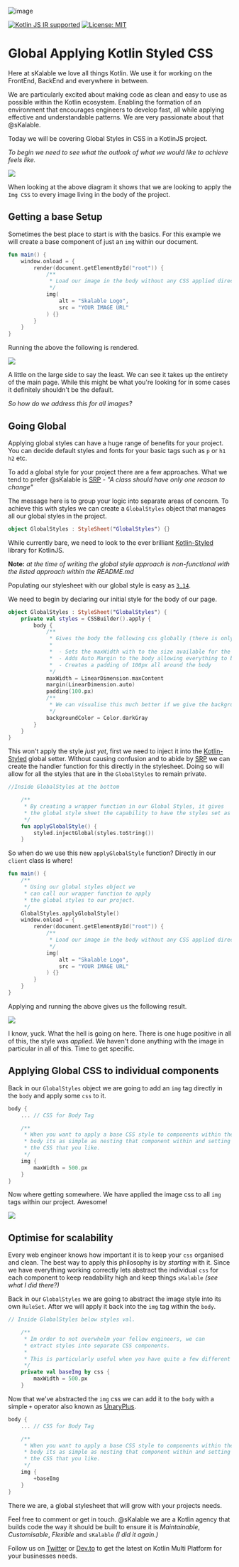 ![image](https://storage.googleapis.com/skalable.appspot.com/logo.png)

[![Kotlin JS IR supported](https://img.shields.io/badge/Kotlin%2FJS-IR%20supported-yellow)](https://kotl.in/jsirsupported)
[![License: MIT](https://img.shields.io/badge/License-MIT-yellow.svg)](LICENSE.txt)

# Global Applying Kotlin Styled CSS

Here at sKalable we love all things Kotlin. We use it for working on the FrontEnd, BackEnd and everywhere in between.

We are particularly excited about making code as clean and easy to use as possible within the Kotlin ecosystem. Enabling the formation of
an environment that encourages engineers to develop fast, all while applying effective and understandable patterns. We are very passionate about that @sKalable.

Today we will be covering Global Styles in CSS in a KotlinJS project.

_To begin we need to see what the outlook of what we would like to achieve feels like._

![](https://storage.googleapis.com/skalable.appspot.com/Kotlin%20JS%20Global%20Styles/Global%20CSS%20Overview_Global%20CSS%20KotlinJS.png)

When looking at the above diagram it shows that we are looking to apply the `Img CSS` to every image living in the body of the project. 

## Getting a base Setup

Sometimes the best place to start is with the basics. For this example we will create a base component of just an `img` within our document.

```kotlin
fun main() {
    window.onload = {
        render(document.getElementById("root")) {
            /**
             * Load our image in the body without any CSS applied directly
             */
            img(
                alt = "Skalable Logo",
                src = "YOUR IMAGE URL"
            ) {}
        }
    }
}
```
Running the above the following is rendered. 

![](https://storage.googleapis.com/skalable.appspot.com/Kotlin%20JS%20Global%20Styles/Global%20CSS-01%20.png)

A little on the large side to say the least. We can see it takes up the entirety of the main page. While this might be what you're looking for in some cases it definitely shouldn't be the default. 

_So how do we address this for all images?_

## Going Global

Applying global styles can have a huge range of benefits for your project. You can decide default styles and fonts for your basic tags such as `p` or `h1` `h2` etc.

To add a global style for your project there are a few approaches. What we tend to prefer @sKalable is [SRP](https://en.wikipedia.org/wiki/Single-responsibility_principle) - _"A class should have only one reason to change"_

The message here is to group your logic into separate areas of concern. To achieve this with styles we can create a `GlobalStyles` object that manages all our global styles in the project. 

```kotlin
object GlobalStyles : StyleSheet("GlobalStyles") {}
```

While currently bare, we need to look to the ever brilliant [Kotlin-Styled](https://github.com/JetBrains/kotlin-wrappers/tree/master/kotlin-styled) library for KotlinJS.

**Note:** _at the time of writing the global style approach is non-functional with the listed approach within the README.md_

Populating our stylesheet with our global style is easy as [`3.14`](https://en.wikipedia.org/wiki/Pi). 

We need to begin by declaring our initial style for the body of our page.

```kotlin
object GlobalStyles : StyleSheet("GlobalStyles") {
    private val styles = CSSBuilder().apply {
        body {
            /**
             * Gives the body the following css globally (there is only ever one body)
             *
             *  - Sets the maxWidth with to the size available for the content.
             *  - Adds Auto Margin to the body allowing everything to be centered.
             *  - Creates a padding of 100px all around the body
             */
            maxWidth = LinearDimension.maxContent
            margin(LinearDimension.auto)
            padding(100.px)
            /**
             * We can visualise this much better if we give the background a grey colour.
             */
            backgroundColor = Color.darkGray
        }
    }
}
```
This won't apply the style _just yet_, first we need to inject it into the [Kotlin-Styled](https://github.com/JetBrains/kotlin-wrappers/tree/master/kotlin-styled) global setter. Without causing confusion and to abide by [SRP](https://en.wikipedia.org/wiki/Single-responsibility_principle) we can create the handler function for this directly in the stylesheet. Doing so will allow for all the styles that are in the `GlobalStyles` to remain private. 

```kotlin
//Inside GlobalStyles at the bottom 

    /**
     * By creating a wrapper function in our Global Styles, it gives
     * the global style sheet the capability to have the styles set as private.
     */
    fun applyGlobalStyle() {
        styled.injectGlobal(styles.toString())
    }
```

So when do we use this new `applyGlobalStyle` function? Directly in our `client` class is where! 

```kotlin
fun main() {
    /**
     * Using our global styles object we
     * can call our wrapper function to apply
     * the global styles to our project.
     */
    GlobalStyles.applyGlobalStyle()
    window.onload = {
        render(document.getElementById("root")) {
            /**
             * Load our image in the body without any CSS applied directly
             */
            img(
                alt = "Skalable Logo",
                src = "YOUR IMAGE URL"
            ) {}
        }
    }
}
```

Applying and running the above gives us the following result.

![](https://storage.googleapis.com/skalable.appspot.com/Kotlin%20JS%20Global%20Styles/Global%20CSS-02.png)

I know, yuck. What the hell is going on here. There is one huge positive in all of this, the style was _applied_. We haven't done anything with the image in particular in all of this. Time to get specific. 

## Applying Global CSS to individual components

Back in our `GlobalStyles` object we are going to add an `img` tag directly in the `body` and apply some `css` to it.

```kotlin
body {
    ... // CSS for Body Tag

    /**
     * When you want to apply a base CSS style to components within the
     * body its as simple as nesting that component within and setting
     * the CSS that you like.
     */
    img {
        maxWidth = 500.px
    }
}
```

Now where getting somewhere. We have applied the image css to all `img` tags within our project. Awesome! 

![](https://storage.googleapis.com/skalable.appspot.com/Kotlin%20JS%20Global%20Styles/Global%20CSS-03.png)

## Optimise for scalability

Every web engineer knows how important it is to keep your `css` organised and clean. The best way to apply this philosophy is by _starting_ with it. Since we have everything working correctly lets abstract the individual `css` for each component to keep readability high and keep things `sKalable` _(see what I did there?)_


Back in our `GlobalStyles` we are going to abstract the image style into its own `RuleSet`. After we will apply it back into the `img` tag within the `body`.

```kotlin
// Inside GlobalStyles below styles val.

    /**
     * Im order to not overwhelm your fellow engineers, we can
     * extract styles into separate CSS components.
     *
     * This is particularly useful when you have quite a few different styles.
     */
    private val baseImg by css {
        maxWidth = 500.px
    }
```

Now that we've abstracted the `img` css we can add it to the `body` with a simple `+` operator also known as [UnaryPlus](https://kotlinlang.org/docs/operator-overloading.html#unary-prefix-operators).  

```kotlin
body {
    ... // CSS for Body Tag

    /**
     * When you want to apply a base CSS style to components within the
     * body its as simple as nesting that component within and setting
     * the CSS that you like.
     */
    img {
        +baseImg
    }
}
```

There we are, a global stylesheet that will grow with your projects needs.

Feel free to comment or get in touch. @sKalable we are a Kotlin agency that builds code the way it should be built to ensure it is _Maintainable_, _Customisable_, _Flexible_ and `sKalable` _(I did it again.)_ 

Follow us on [Twitter](https://twitter.com/skalable_dev) or [Dev.to](https://dev.to/skalabledev) to get the latest on Kotlin Multi Platform for your businesses needs. 